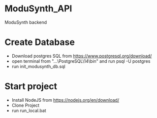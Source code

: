 # ModuSynth_API

ModuSynth backend

# Create Database

- Download postgres SQL from https://www.postgresql.org/download/
- open terminal from "...\PostgreSQL\14\bin" and run psql -U postgres
- run init_modusynth_db.sql

# Start project

- Install NodeJS from https://nodejs.org/en/download/
- Clone Project
- run run_local.bat
